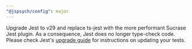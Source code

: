 ```yaml
---
"@jspsych/config": major
---
```


Upgrade Jest to v29 and replace ts-jest with the more performant Sucrase Jest plugin. As a consequence, Jest does no longer type-check code. Please check Jest's [upgrade guide](https://jestjs.io/docs/upgrading-to-jest29) for instructions on updating your tests.
